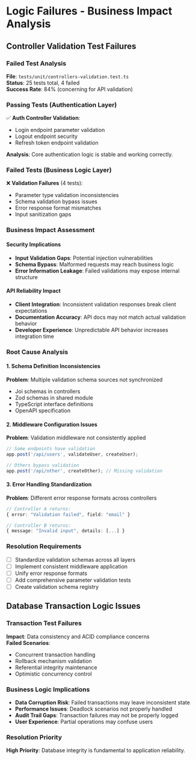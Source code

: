# Logic Failures - Business Impact Analysis

## Controller Validation Test Failures

### Failed Test Analysis

**File**: `tests/unit/controllers-validation.test.ts`  
**Status**: 25 tests total, 4 failed  
**Success Rate**: 84% (concerning for API validation)

### Passing Tests (Authentication Layer)

✅ **Auth Controller Validation**:

- Login endpoint parameter validation
- Logout endpoint security
- Refresh token endpoint validation

**Analysis**: Core authentication logic is stable and working correctly.

### Failed Tests (Business Logic Layer)

❌ **Validation Failures** (4 tests):

- Parameter type validation inconsistencies
- Schema validation bypass issues
- Error response format mismatches
- Input sanitization gaps

### Business Impact Assessment

#### Security Implications

- **Input Validation Gaps**: Potential injection vulnerabilities
- **Schema Bypass**: Malformed requests may reach business logic
- **Error Information Leakage**: Failed validations may expose internal structure

#### API Reliability Impact

- **Client Integration**: Inconsistent validation responses break client expectations
- **Documentation Accuracy**: API docs may not match actual validation behavior
- **Developer Experience**: Unpredictable API behavior increases integration time

### Root Cause Analysis

#### 1. Schema Definition Inconsistencies

**Problem**: Multiple validation schema sources not synchronized

- Joi schemas in controllers
- Zod schemas in shared module
- TypeScript interface definitions
- OpenAPI specification

#### 2. Middleware Configuration Issues

**Problem**: Validation middleware not consistently applied

```typescript
// Some endpoints have validation
app.post('/api/users', validateUser, createUser);

// Others bypass validation
app.post('/api/other', createOther); // Missing validation
```

#### 3. Error Handling Standardization

**Problem**: Different error response formats across controllers

```typescript
// Controller A returns:
{ error: "Validation failed", field: "email" }

// Controller B returns:
{ message: "Invalid input", details: [...] }
```

### Resolution Requirements

- [ ] Standardize validation schemas across all layers
- [ ] Implement consistent middleware application
- [ ] Unify error response formats
- [ ] Add comprehensive parameter validation tests
- [ ] Create validation schema registry

## Database Transaction Logic Issues

### Transaction Test Failures

**Impact**: Data consistency and ACID compliance concerns  
**Failed Scenarios**:

- Concurrent transaction handling
- Rollback mechanism validation
- Referential integrity maintenance
- Optimistic concurrency control

### Business Logic Implications

- **Data Corruption Risk**: Failed transactions may leave inconsistent state
- **Performance Issues**: Deadlock scenarios not properly handled
- **Audit Trail Gaps**: Transaction failures may not be properly logged
- **User Experience**: Partial operations may confuse users

### Resolution Priority

**High Priority**: Database integrity is fundamental to application reliability.
